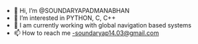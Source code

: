 - 👋 Hi, I’m @SOUNDARYAPADMANABHAN
- 👀 I’m interested in PYTHON, C, C++
- 🌱 I am currently working with global navigation based systems
- 📫 How to reach me -soundaryap14.03@gmail.com

<!---
SOUNDARYAPADMANABHAN/SOUNDARYAPADMANABHAN is a ✨ special ✨ repository because its `README.md` (this file) appears on your GitHub profile.
You can click the Preview link to take a look at your changes.
--->
